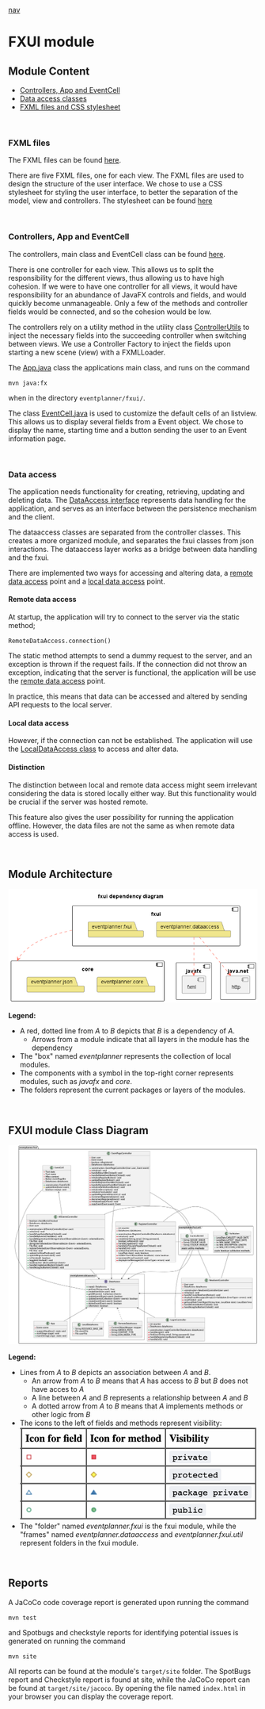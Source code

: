 [nav](../../docs/nav.md)

# FXUI module

## Module Content

- [Controllers, App and EventCell](./src/main/java/eventplanner/fxui/)
- [Data access classes](./src/main/java/eventplanner/dataaccess/)
- [FXML files and CSS stylesheet](./src/main/resources/eventplanner/dataaccess/)

<br>

### **FXML files**


The FXML files can be found [here](/eventplanner/fxui/src/main/resources/eventplanner/fxui/).

There are five FXML files, one for each view. The FXML files are used to design the structure of the user interface. We chose to use a CSS stylesheet for styling the user interface, to better the separation of the model, view and controllers. The stylesheet can be found [here](/eventplanner/fxui/src/main/resources/eventplanner/fxui/EventPlanner.css)

<br>

### **Controllers, App and EventCell**

The controllers, main class and EventCell class can be found [here](/eventplanner/fxui/src/main/java/eventplanner/fxui/).

There is one controller for each view. This allows us to split the responsibility for the different views, thus allowing us to have high cohesion. If we were to have one controller for all views, it would have responsibility for an abundance of JavaFX controls and fields, and would quickly become unmanageable. Only a few of the methods and controller fields would be connected, and so the cohesion would be low.

The controllers rely on a utility method in the utility class [ControllerUtils](./src/main/java/eventplanner/fxui/util/ControllerUtil.java) to inject the necessary fields into the succeeding controller when switching between views. We use a Controller Factory to inject the fields upon starting a new scene (view) with a FXMLLoader. 

The [App.java](./src/main/java/eventplanner/fxui/App.java) class the applications main class, and runs on the command 

    mvn java:fx
when in the directory `eventplanner/fxui/`.


The class [EventCell.java](./src/main/java/eventplanner/fxui/EventCell.java) is used to customize the default cells of an listview. This allows us to display several fields from a Event object. We chose to display the name, starting time and a button sending the user to an Event information page.

<br>

### **Data access**

The application needs functionality for creating, retrieving, updating and deleting data. The [DataAccess interface](./src/main/java/eventplanner/dataaccess/DataAccess.java) represents data handling for the application, and serves as an interface between the persistence mechanism and the client.

The dataaccess classes are separated from the controller classes. This creates a more organized module, and separates the fxui classes from json interactions. The dataaccess layer works as a bridge between data handling and the fxui.

There are implemented two ways for accessing and altering data, a [remote data access](#remote-data-access) point and a [local data access](#local-data-access) point.

#### **Remote data access**
At startup, the application will try to connect to the server via the static method;

    RemoteDataAccess.connection()

The static method attempts to send a dummy request to the server, and an exception is thrown if the request fails. If the connection did not throw an exception, indicating that the server is functional, the application will be use  the [remote data access](./src/main/java/eventplanner/dataaccess/RemoteDataAccess.java) point.

In practice, this means that data can be accessed and altered by sending API requests to the local server.


#### **Local data access**

However, if the connection can not be established. The application will use the [LocalDataAccess class](./src/main/java/eventplanner/dataaccess/LocalDataAccess.java) to access and alter data.

#### **Distinction**
The distinction between local and remote data access might seem irrelevant considering the data is stored locally either way. But this functionality would be crucial if the server was hosted remote.

This feature also gives the user possibility for running the application offline. However, the data files are not the same as when remote data access is used.

<br>

## Module Architecture
![Architecture diagram](../../docs/diagrams/fxui_architecture.png)

**Legend:**
 - A red, dotted line from *A* to *B* depicts that *B* is a dependency of *A*.
    - Arrows from a module indicate that all layers in the module has the dependency
 - The "box" named *eventplanner* represents the collection of local modules.
 - The components with a symbol in the top-right corner represents modules, such as *javafx* and *core*.
 - The folders represent the current packages or layers of the modules.

<br>

## FXUI module Class Diagram
![FXUI Module Class Diagram](../../docs/diagrams/fxui_class_diagram.png)

**Legend:**
 - Lines from *A* to *B* depicts an association between *A* and *B*. 
    - An arrow from *A* to *B* means that *A* has access to *B* but *B* does not have acces to *A*
    - A line between *A* and *B* represents a relationship between *A* and *B*
    - A dotted arrow from *A* to *B* means that *A* implements methods or other logic from *B*
 - The icons to the left of fields and methods represent visibility:
 ![Visibility icons description](../../docs/diagrams/visibility_icons.png)
 - The "folder" named *eventplanner.fxui* is the fxui module, while the "frames" named *eventplanner.dataaccess* and *eventplanner.fxui.util* represent folders in the fxui module.

<br>

## Reports

A JaCoCo code coverage report is generated upon running the command

 ```
mvn test
```
and Spotbugs and checkstyle reports for identifying potential issues is generated on running the command

 ```
mvn site
```

All reports can be found at the module's `target/site` folder. The SpotBugs report and Checkstyle report is found at site, while the JaCoCo report can be found at `target/site/jacoco`. By opening the file named `index.html` in your browser you can display the coverage report.